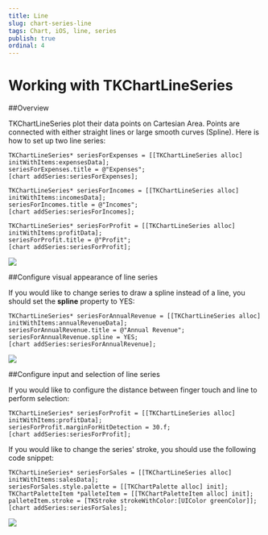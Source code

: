 ```yaml
---
title: Line
slug: chart-series-line
tags: Chart, iOS, line, series
publish: true
ordinal: 4
---
```


Working with TKChartLineSeries
==============================

##Overview

TKChartLineSeries plot their data points on Cartesian Area. Points are connected with either straight lines or large smooth curves (Spline). Here is how to set up two line series:

	TKChartLineSeries* seriesForExpenses = [[TKChartLineSeries alloc] initWithItems:expensesData];
	seriesForExpenses.title = @"Expenses";
	[chart addSeries:seriesForExpenses];

	TKChartLineSeries* seriesForIncomes = [[TKChartLineSeries alloc] initWithItems:incomesData];
	seriesForIncomes.title = @"Incomes";
	[chart addSeries:seriesForIncomes];

	TKChartLineSeries* seriesForProfit = [[TKChartLineSeries alloc] initWithItems:profitData];
	seriesForProfit.title = @"Profit";
	[chart addSeries:seriesForProfit];

<img src="../images/chart-series-line001.png"/>

##Configure visual appearance of line series

If you would like to change series to draw a spline instead of a line, you should set the **spline** property to YES:

	TKChartLineSeries* seriesForAnnualRevenue = [[TKChartLineSeries alloc] initWithItems:annualRevenueData];
	seriesForAnnualRevenue.title = @"Annual Revenue";
	seriesForAnnualRevenue.spline = YES;
	[chart addSeries:seriesForAnnualRevenue];

<img src="../images/chart-series-line002.png"/>

##Configure input and selection of line series

If you would like to configure the distance between finger touch and line to perform selection:

	TKChartLineSeries* seriesForProfit = [[TKChartLineSeries alloc] initWithItems:profitData];
	seriesForProfit.marginForHitDetection = 30.f;
	[chart addSeries:seriesForProfit];

If you would like to change the series' stroke, you should use the following code snippet:

	TKChartLineSeries* seriesForSales = [[TKChartLineSeries alloc] initWithItems:salesData];
	seriesForSales.style.palette = [[TKChartPalette alloc] init];
	TKChartPaletteItem *palleteItem = [[TKChartPaletteItem alloc] init];
	palleteItem.stroke = [TKStroke strokeWithColor:[UIColor greenColor]];
	[chart addSeries:seriesForSales];

<img src="../images/chart-series-line003.png"/>

